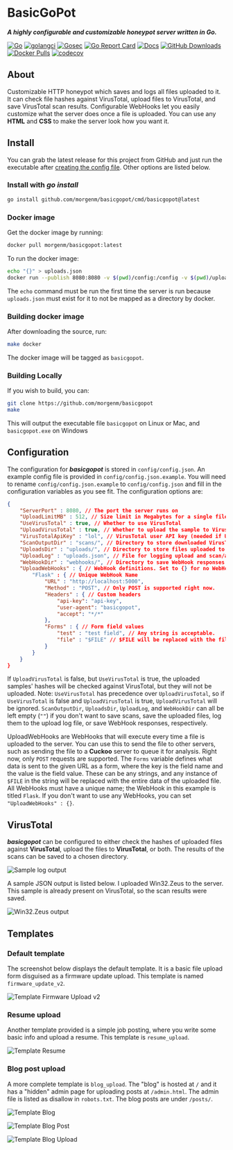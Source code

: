 # BasicGoPot

**_A highly configurable and customizable honeypot server written in Go._**

[![Go](https://github.com/morgenm/basicgopot/actions/workflows/go.yml/badge.svg)](https://github.com/morgenm/basicgopot/actions/workflows/go.yml)
[![golangci](https://github.com/morgenm/basicgopot/actions/workflows/golangci-lint.yml/badge.svg)](https://github.com/morgenm/basicgopot/actions/workflows/golangci-lint.yml)
[![Gosec](https://github.com/morgenm/basicgopot/actions/workflows/gosec.yml/badge.svg)](https://github.com/morgenm/basicgopot/actions/workflows/gosec.yml)
[![Go Report Card](https://goreportcard.com/badge/github.com/morgenm/basicgopot)](https://goreportcard.com/report/github.com/morgenm/basicgopot)
[![Docs](https://pkg.go.dev/badge/github.com/morgenm/basicgopot)](https://pkg.go.dev/github.com/morgenm/basicgopot)
[![GitHub Downloads](https://img.shields.io/github/downloads/morgenm/basicgopot/total)](https://github.com/morgenm/basicgopot/releases)
[![Docker Pulls](https://img.shields.io/docker/pulls/morgenm/basicgopot)](https://hub.docker.com/r/morgenm/basicgopot/)
[![codecov](https://codecov.io/gh/morgenm/basicgopot/branch/main/graph/badge.svg?token=R2LE7BBNJQ)](https://codecov.io/gh/morgenm/basicgopot)

## About
Customizable HTTP honeypot which saves and logs all files uploaded to it. It can check file hashes against VirusTotal, upload files to VirusTotal, and save VirusTotal scan results. Configurable WebHooks let you easily customize what the server does once a file is uploaded. You can use any **HTML** and **CSS** to make the server look how you want it.

## Install

You can grab the latest release for this project from GitHub and just run the executable after [creating the config file](#configuration). Other options are listed below.

### Install with *go install*

```bash
go install github.com/morgenm/basicgopot/cmd/basicgopot@latest
```

### Docker image

Get the docker image by running:
```bash
docker pull morgenm/basicgopot:latest
```

To run the docker image:
```bash
echo "{}" > uploads.json
docker run --publish 8080:8080 -v $(pwd)/config:/config -v $(pwd)/uploads:/uploads-docker:rw -v $(pwd)/scans:/scans -v $(pwd)/uploads.json:/uploads.json basicgopot
```
The `echo` command must be run the first time the server is run because `uploads.json` must exist for it to not be mapped as a directory by docker.

### Building docker image

After downloading the source, run:
```bash
make docker
```
The docker image will be tagged as `basicgopot`.

### Building Locally

If you wish to build, you can: 
```bash
git clone https://github.com/morgenm/basicgopot
make
```
This will output the executable file `basicgopot` on Linux or Mac, and `basicgopot.exe` on Windows

## Configuration
The configuration for **_basicgopot_** is stored in `config/config.json`. An example config file is provided in `config/config.json.example`. You will need to rename `config/config.json.example` to `config/config.json` and fill in the configuration variables as you see fit. The configuration options are:
```json
{
    "ServerPort" : 8080, // The port the server runs on
    "UploadLimitMB" : 512, // Size limit in Megabytes for a single file upload to the server
    "UseVirusTotal" : true, // Whether to use VirusTotal 
    "UploadVirusTotal" : true, // Whether to upload the sample to VirusTotal if it's unique
    "VirusTotalApiKey" : "lol", // VirusTotal user API key (needed if UseVirusTotal is true)
    "ScanOutputDir" : "scans/", // Directory to store downloaded VirusTotal scans in 
    "UploadsDir" : "uploads/", // Directory to store files uploaded to the server
    "UploadLog" : "uploads.json", // File for logging upload and scan/analysis information
    "WebHookDir" : "webhooks/", // Directory to save WebHook responses
    "UploadWebHooks" : { // WebHook definitions. Set to {} for no WebHooks.
        "Flask" : { // Unique WebHook Name
            "URL" : "http://localhost:5000",
            "Method" : "POST", // Only POST is supported right now.
            "Headers" : { // Custom headers
                "api-key": "api-key",
                "user-agent": "basicgopot",
                "accept": "*/*"
            },
            "Forms" : { // Form field values
                "test" : "test field", // Any string is acceptable.
                "file" : "$FILE" // $FILE will be replaced with the file data and will turn this into a file field.
            }
        }  
    }
}
```

If `UploadVirusTotal` is false, but `UseVirusTotal` is true, the uploaded samples' hashes will be checked against VirusTotal, but they will not be uploaded. Note: `UseVirusTotal` has precedence over `UploadVirusTotal`, so if `UseVirusTotal` is false and `UploadVirusTotal` is true, `UploadVirusTotal` will be ignored. 
`ScanOutputDir`, `UploadsDir`, `UploadLog`, and `WebHookDir` can all be left empty (`""`) if you don't want to save scans, save the uploaded files, log them to the upload log file, or save WebHook responses, respectively.

UploadWebHooks are WebHooks that will execute every time a file is uploaded to the server. You can use this to send the file to other servers, such as sending the file to a **Cuckoo** server to queue it for analysis. Right now, only `POST` requests are supported. The `Forms` variable defines what data is sent to the given URL as a form, where the key is the field name and the value is the field value. These can be any strings, and any instance of `$FILE` in the string will be replaced with the entire data of the uploaded file. All WebHooks must have a unique name; the WebHook in this example is titled `Flask`. If you don't want to use any WebHooks, you can set `"UploadWebHooks" : {}`.


## VirusTotal
**_basicgopot_** can be configured to either check the hashes of uploaded files against **VirusTotal**, upload the files to **VirusTotal**, or both. The results of the scans can be saved to a chosen directory.

![Sample log output](https://github.com/morgenm/basicgopot/blob/assets/docs/log.png?raw=true "Sample log output")

A sample JSON output is listed below. I uploaded Win32.Zeus to the server. This sample is already present on VirusTotal, so the scan results were saved.

![Win32.Zeus output](https://github.com/morgenm/basicgopot/blob/assets/docs/win32_zeus.png?raw=true "Win32.Zeus output")

## Templates
### Default template
The screenshot below displays the default template. It is a basic file upload form disguised as a firmware update upload. This template is named `firmware_update_v2`.

![Template Firmware Upload v2](https://github.com/morgenm/basicgopot/blob/assets/docs/template_firmware_upload_v2.png?raw=true "Default template")

### Resume upload
Another template provided is a simple job posting, where you write some basic info and upload a resume. This template is `resume_upload`.

![Template Resume](https://github.com/morgenm/basicgopot/blob/assets/docs/template_resume.png?raw=true "Resume template")

### Blog post upload
A more complete template is `blog_upload`. The "blog" is hosted at `/` and it has a "hidden" admin page for uploading posts at `/admin.html`. The admin file is listed as disallow in `robots.txt`. The blog posts are under `/posts/`. 

![Template Blog](https://github.com/morgenm/basicgopot/blob/assets/docs/template_blog_index.png?raw=true "Blog template")

![Template Blog Post](https://github.com/morgenm/basicgopot/blob/assets/docs/template_blog_post.png?raw=true "Blog post")

![Template Blog Upload](https://github.com/morgenm/basicgopot/blob/assets/docs/template_blog_upload.png?raw=true "Blog admin upload")
